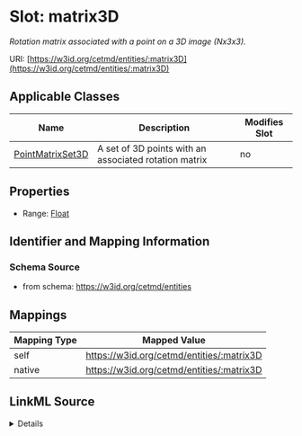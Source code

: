 

# Slot: matrix3D


_Rotation matrix associated with a point on a 3D image (Nx3x3)._





URI: [https://w3id.org/cetmd/entities/:matrix3D](https://w3id.org/cetmd/entities/:matrix3D)



<!-- no inheritance hierarchy -->





## Applicable Classes

| Name | Description | Modifies Slot |
| --- | --- | --- |
| [PointMatrixSet3D](PointMatrixSet3D.md) | A set of 3D points with an associated rotation matrix |  no  |







## Properties

* Range: [Float](Float.md)





## Identifier and Mapping Information







### Schema Source


* from schema: https://w3id.org/cetmd/entities




## Mappings

| Mapping Type | Mapped Value |
| ---  | ---  |
| self | https://w3id.org/cetmd/entities/:matrix3D |
| native | https://w3id.org/cetmd/entities/:matrix3D |




## LinkML Source

<details>
```yaml
name: matrix3D
description: Rotation matrix associated with a point on a 3D image (Nx3x3).
from_schema: https://w3id.org/cetmd/entities
rank: 1000
array:
  exact_number_dimensions: 3
  dimensions:
  - alias: N
    minimum_cardinality: 1
  - alias: xyz
    exact_cardinality: 3
  - alias: xyz
    exact_cardinality: 3
alias: matrix3D
domain_of:
- PointMatrixSet3D
range: float

```
</details>